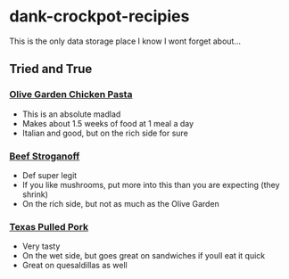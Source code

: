 # dank-crockpot-recipies

This is the only data storage place I know I wont forget about...

## Tried and True

### [Olive Garden Chicken Pasta](https://www.themagicalslowcooker.com/slow-cooker-olive-garden-chicken-pasta/)

* This is an absolute madlad
* Makes about 1.5 weeks of food at 1 meal a day
* Italian and good, but on the rich side for sure

### [Beef Stroganoff](https://www.bettycrocker.com/recipes/slow-cooker-beef-stroganoff/1b3f2c90-0924-4744-a7c2-1b82a4d4e133)

* Def super legit
* If you like mushrooms, put more into this than you are expecting (they shrink)
* On the rich side, but not as much as the Olive Garden

### [Texas Pulled Pork](https://www.allrecipes.com/recipe/92462/slow-cooker-texas-pulled-pork/)

* Very tasty
* On the wet side, but goes great on sandwiches if youll eat it quick
* Great on quesaldillas as well
